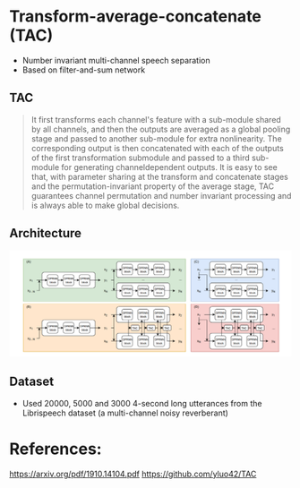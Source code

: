 
# Transform-average-concatenate (TAC) 

- Number invariant multi-channel speech separation
- Based on filter-and-sum network

## TAC
> It first transforms each channel's feature with a sub-module shared by all channels, and then the outputs are averaged as a global pooling stage and passed to another sub-module for extra nonlinearity. The corresponding output is then
concatenated with each of the outputs of the first transformation submodule and passed to a third sub-module for generating channeldependent outputs. It is easy to see that, with parameter sharing at
the transform and concatenate stages and the permutation-invariant
property of the average stage, TAC guarantees channel permutation
and number invariant processing and is always able to make global
decisions. 


## Architecture
![Alt text](image.png)

## Dataset
- Used 20000, 5000 and 3000 4-second long utterances from the Librispeech dataset (a multi-channel noisy reverberant)




# References:
https://arxiv.org/pdf/1910.14104.pdf
https://github.com/yluo42/TAC

